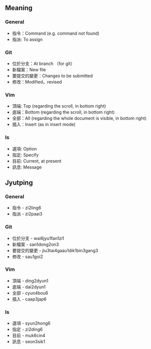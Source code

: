 ## Meaning

### General

- 指令：Command (e.g. command not found)
- 指派: To assign

### Git

- 位於分支：At branch （for git）
- 新檔案：New file
- 要提交的變更：Changes to be submitted
- 修改：Modified，revised

### Vim

- 頂端: Top (regarding the scroll, in bottom right)
- 底端：Bottom (regarding the scroll, in bottom right)
- 全部：All (regarding the whole document is visible, in bottom right)
- 插入：Insert (as in insert mode)

### ls

- 選項: Option
- 指定: Specify
- 目前: Current, at present
- 訊息: Message

## Jyutping

### General

- 指令 - zi2ling6
- 指派 - zi2paai3

### Git

- 位於分支 - wai6jyu1fan1zi1
- 新檔案 - san1dong2on3
- 要提交的變更 - jiu3tai4gaau1dik1bin3gang3
- 修改 - sau1goi2

### Vim

- 頂端 - ding2dyun1
- 底端 - dai2dyun1
- 全部 - cyun4bou6
- 插入 - caap3jap6

### ls

- 選項 - syun2hong6
- 指定 - zi2ding6
- 目前 - muk6cin4
- 訊息 - seon3sik1
